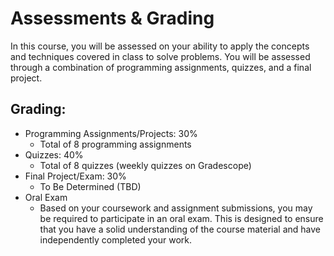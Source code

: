 # Assessments & Grading

In this course, you will be assessed on your ability to apply the concepts and techniques covered in class to solve problems. You will be assessed through a combination of programming assignments, quizzes, and a final project.

## Grading:

- Programming Assignments/Projects: 30%
  - Total of 8 programming assignments
- Quizzes: 40%
  - Total of 8 quizzes (weekly quizzes on Gradescope)
- Final Project/Exam: 30%
  - To Be Determined (TBD)
- Oral Exam
  - Based on your coursework and assignment submissions, you may be required to participate in an oral exam. This is designed to ensure that you have a solid understanding of the course material and have independently completed your work.
